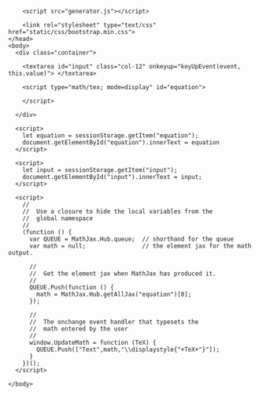 <!DOCTYPE html>
<html lang="en">
    <head>
        <title> 
            Matrice tester
        </title>
        <meta charset="utf-8">
        <script type="text/x-mathjax-config">
          MathJax.Hub.Config({
            tex2jax: {
              inlineMath: [["$","$"],["\\(","\\)"]]
            }
          });
        </script>
        <script type="text/javascript"
          src="https://cdnjs.cloudflare.com/ajax/libs/mathjax/2.7.1/MathJax.js?config=TeX-AMS-MML_HTMLorMML">
        </script>
        <script src="https://rawgit.com/jackmoore/autosize/master/dist/autosize.min.js"></script>
        
        <script src="generator.js"></script>

        <link rel="stylesheet" type="text/css" href="static/css/bootstrap.min.css">
    </head>
    <body>
      <div class="container">

        <textarea id="input" class="col-12" onkeyup="keyUpEvent(event, this.value)"> </textarea> 

        <script type="math/tex; mode=display" id="equation">

        </script>

      </div>

      <script>
        let equation = sessionStorage.getItem("equation");
        document.getElementById("equation").innerText = equation
      </script>

      <script>
        let input = sessionStorage.getItem("input");
        document.getElementById("input").innerText = input;
      </script>

      <script>
        //
        //  Use a closure to hide the local variables from the
        //  global namespace
        //
        (function () {
          var QUEUE = MathJax.Hub.queue;  // shorthand for the queue
          var math = null;                // the element jax for the math output.
      
          //
          //  Get the element jax when MathJax has produced it.
          //
          QUEUE.Push(function () {
            math = MathJax.Hub.getAllJax("equation")[0];
          });
      
          //
          //  The onchange event handler that typesets the
          //  math entered by the user
          //
          window.UpdateMath = function (TeX) {
            QUEUE.Push(["Text",math,"\\displaystyle{"+TeX+"}"]);
          }
        })();
      </script>

    </body>
</html>